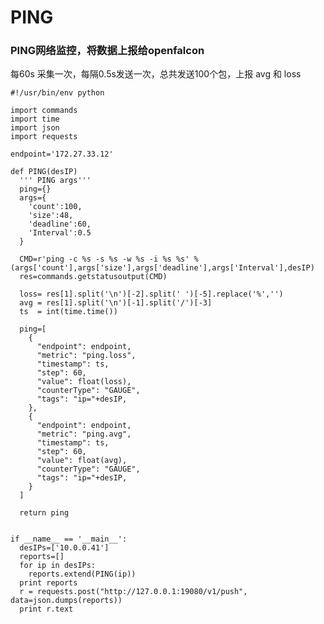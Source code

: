 # PING
### PING网络监控，将数据上报给openfalcon
每60s 采集一次，每隔0.5s发送一次，总共发送100个包，上报 avg 和 loss 

    #!/usr/bin/env python

    import commands
    import time
    import json
    import requests

    endpoint='172.27.33.12'

    def PING(desIP)
      ''' PING args'''
      ping={}
      args={
        'count':100,
        'size':48,
        'deadline':60,
        'Interval':0.5
      }

      CMD=r'ping -c %s -s %s -w %s -i %s %s' % (args['count'],args['size'],args['deadline'],args['Interval'],desIP)
      res=commands.getstatusoutput(CMD)

      loss= res[1].split('\n')[-2].split(' ')[-5].replace('%','')
      avg = res[1].split('\n')[-1].split('/')[-3]
      ts  = int(time.time())

      ping=[
        {
          "endpoint": endpoint,
          "metric": "ping.loss",
          "timestamp": ts,
          "step": 60,
          "value": float(loss),
          "counterType": "GAUGE",
          "tags": "ip="+desIP,
        },
        {
          "endpoint": endpoint,
          "metric": "ping.avg",
          "timestamp": ts,
          "step": 60,
          "value": float(avg),
          "counterType": "GAUGE",
          "tags": "ip="+desIP,
        }	
      ]

      return ping


    if __name__ == '__main__':
      desIPs=['10.0.0.41']
      reports=[]
      for ip in desIPs:
        reports.extend(PING(ip))
      print reports
      r = requests.post("http://127.0.0.1:19080/v1/push", data=json.dumps(reports))
      print r.text
